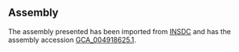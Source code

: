 
Assembly
--------

The assembly presented has been imported from 
[INSDC](http://www.insdc.org) and has the assembly accession
[GCA\_004918625.1](http://www.ebi.ac.uk/ena/data/view/GCA_004918625.1).

